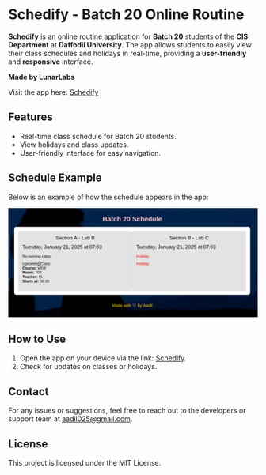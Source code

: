 # Schedify - Batch 20 Online Routine

**Schedify** is an online routine application for **Batch 20** students of the **CIS Department** at **Daffodil University**. The app allows students to easily view their class schedules and holidays in real-time, providing a **user-friendly** and **responsive** interface.

**Made by LunarLabs**

Visit the app here: [Schedify](https://lunarlumos.github.io/schedify/)

## Features
- Real-time class schedule for Batch 20 students.
- View holidays and class updates.
- User-friendly interface for easy navigation.

## Schedule Example
Below is an example of how the schedule appears in the app:

![Schedule Example](https://raw.githubusercontent.com/LunarLumos/schedify/refs/heads/main/routine.png)

## How to Use
1. Open the app on your device via the link: [Schedify](https://lunarlumos.github.io/schedify/).
2. Check for updates on classes or holidays.

## Contact
For any issues or suggestions, feel free to reach out to the developers or support team at [aadil025@gmail.com](mailto:aadil025@gmail.com).

## License
This project is licensed under the MIT License.
